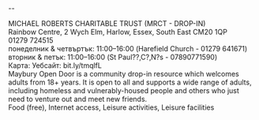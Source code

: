 
--

MICHAEL ROBERTS CHARITABLE TRUST (MRCT - DROP-IN)  
Rainbow Centre, 2 Wych Elm, Harlow, Essex, South East CM20 1QP  
01279 724515  
понеделник & четвъртък: 11:00–16:00 (Harefield Church - 01279 641671)  
вторник & петък: 11:00–16:00 (St Paul??‚C?‚N?s - 07890771590)  
Карта: Уебсайт: bit.ly/tmqlfL  
Maybury Open Door is a community drop-in resource which welcomes adults from 18+ years. It is open to all and supports a wide range of adults, including homeless and vulnerably-housed people and others who just need to venture out and meet new friends.  
Food (free), Internet access, Leisure activities, Leisure facilities  
  
